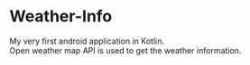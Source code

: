 # Weather-Info

My very first android application in Kotlin. <br/>
Open weather map API is used to get the weather information.
